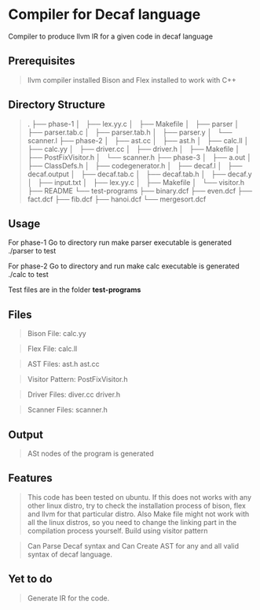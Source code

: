 # Compiler for Decaf language

Compiler to produce llvm IR for a given code in decaf language 


## Prerequisites

> llvm compiler installed
> Bison and Flex installed to work with C++

## Directory Structure
>	.
>	├── phase-1
>	│   ├── lex.yy.c
>	│   ├── Makefile
>	│   ├── parser
>	│   ├── parser.tab.c
>	│   ├── parser.tab.h
>	│   ├── parser.y
>	│   └── scanner.l
>	├── phase-2
>	│   ├── ast.cc
>	│   ├── ast.h
>	│   ├── calc.ll
>	│   ├── calc.yy
>	│   ├── driver.cc
>	│   ├── driver.h
>	│   ├── Makefile
>	│   ├── PostFixVisitor.h
>	│   └── scanner.h
>	├── phase-3
>	│   ├── a.out
>	│   ├── ClassDefs.h
>	│   ├── codegenerator.h
>	│   ├── decaf.l
>	│   ├── decaf.output
>	│   ├── decaf.tab.c
>	│   ├── decaf.tab.h
>	│   ├── decaf.y
>	│   ├── input.txt
>	│   ├── lex.yy.c
>	│   ├── Makefile
>	│   └── visitor.h
>	├── README
>	└── test-programs
>   	    ├── binary.dcf
>	    ├── even.dcf
>	    ├── fact.dcf
>	    ├── fib.dcf
>	    ├── hanoi.dcf
>	    └── mergesort.dcf



## Usage

For phase-1
	Go to directory run make 
	parser executable is generated
	./parser <file> to test

For phase-2
	Go to directory and run make
	calc executable is generated
	./calc <file> to test	


Test files are in the folder **test-programs**

## Files

> Bison File: calc.yy

> Flex File: calc.ll

> AST Files: ast.h ast.cc

> Visitor Pattern: PostFixVisitor.h

> Driver Files: diver.cc driver.h

> Scanner Files: scanner.h

## Output

>ASt nodes of the program is generated

## Features
> This code has been tested on ubuntu. If this does not works with any other linux distro, try to check the installation process of bison, flex and llvm for that particular distro. Also Make file might not work with all the linux distros, so you need to change the linking part in the compilation process yourself.
> Build using visitor pattern

> Can Parse Decaf syntax and 
> Can Create AST for any and all valid syntax of decaf language.


## Yet to do
>Generate IR for the code.
